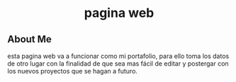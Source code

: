 <h1 align="center"> pagina web </h1>


## About Me

esta pagina web va a funcionar como mi portafolio, para ello toma los datos de otro lugar con la finalidad de que sea mas fácil de editar y postergar con los nuevos proyectos que se hagan a futuro.
